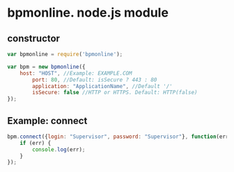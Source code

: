 bpmonline. node.js module
===========

## constructor
```js
var bpmonline = require('bpmonline');

var bpm = new bpmonline({
	host: "HOST", //Example: EXAMPLE.COM
    	port: 80, //Default: isSecure ? 443 : 80
    	application: "ApplicationName", //Default '/'
    	isSecure: false //HTTP or HTTPS. Default: HTTP(false)
});
```

## Example: connect
```js
bpm.connect({login: "Supervisor", password: "Supervisor"}, function(err, res) {
	if (err) {
		console.log(err);
	}
});
```
